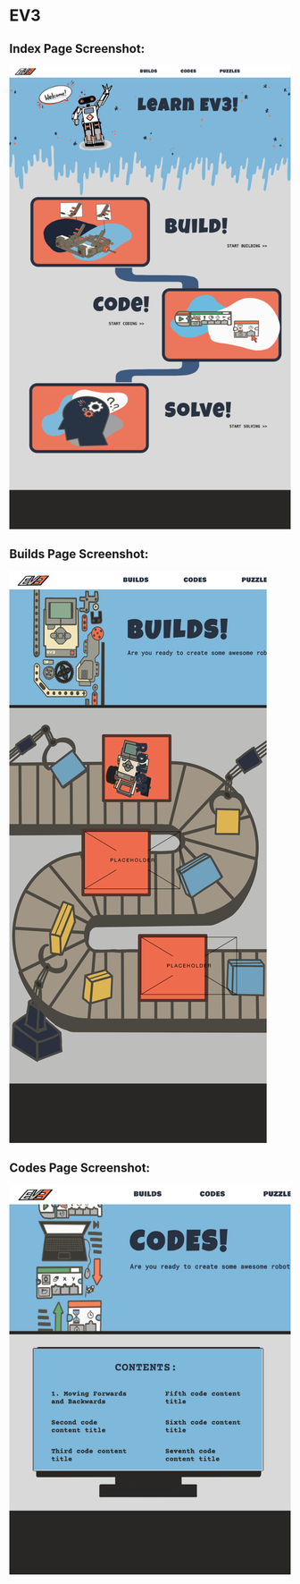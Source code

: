 # EV3
## Index Page Screenshot:
![Screenshot of Index Page](./Resources/EV3_index.html.png)
## Builds Page Screenshot:
![Screenshot of Index Page](./Resources/EV3_builds.html.png)
## Codes Page Screenshot:
![Screenshot of Index Page](./Resources/EV3_codes.html.png)
